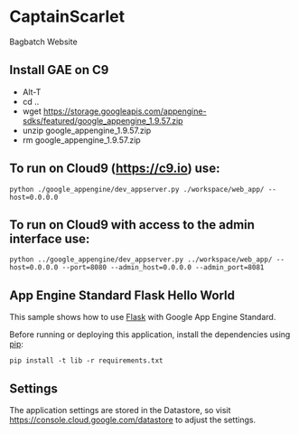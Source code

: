 # CaptainScarlet

Bagbatch Website

## Install GAE on C9

* Alt-T
* cd ..
* wget https://storage.googleapis.com/appengine-sdks/featured/google_appengine_1.9.57.zip
* unzip google_appengine_1.9.57.zip
* rm google_appengine_1.9.57.zip 

## To run on Cloud9 (https://c9.io) use:

```
python ./google_appengine/dev_appserver.py ./workspace/web_app/ --host=0.0.0.0  
```
    
## To run on Cloud9 with access to the admin interface use:
    
```
python ../google_appengine/dev_appserver.py ../workspace/web_app/ --host=0.0.0.0 --port=8080 --admin_host=0.0.0.0 --admin_port=8081
```

## App Engine Standard Flask Hello World

This sample shows how to use [Flask](http://flask.pocoo.org/) with Google App
Engine Standard.

Before running or deploying this application, install the dependencies using
[pip](http://pip.readthedocs.io/en/stable/):

```
pip install -t lib -r requirements.txt
```
## Settings

The application settings are stored in the Datastore, so visit https://console.cloud.google.com/datastore to adjust the settings.
